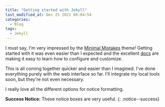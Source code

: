 ```yaml
---
title: "Getting started with Jekyll"
last_modified_at: Dec 25 2021 08:04:54
categories:
  - Blog
tags:
  - Jekyll
---
```


I must say, I'm very impressed by the [Minimal Mistakes](https://mmistakes.github.io/minimal-mistakes/) theme! Getting started with it was even easier than I expected and the excellent [docs](https://mmistakes.github.io/minimal-mistakes/docs/quick-start-guide/) are making it easy to learn how to configure and customize.

This is all coming together quicker and easier than I imagined. I've done everything purely with the web interface so far. I'll integrate my local tools soon, but they're not even necessary.

I really love all the different options for notice formatting.

**Success Notice:** These notice boxes are very useful.
{: .notice--success}

